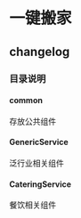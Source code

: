 # 一键搬家

## changelog

### 目录说明

#### common

存放公共组件

#### GenericService

泛行业相关组件

#### CateringService

餐饮相关组件
